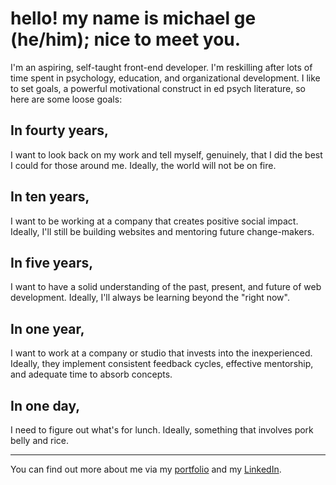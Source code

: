 # hello! my name is michael ge (he/him); nice to meet you.

I'm an aspiring, self-taught front-end developer. I'm reskilling after lots of time spent in psychology, education, and organizational development. I like to set goals, a powerful motivational construct in ed psych literature, so here are some loose goals:

## In fourty years, 
I want to look back on my work and tell myself, genuinely, that I did the best I could for those around me. Ideally, the world will not be on fire.

## In ten years, 
I want to be working at a company that creates positive social impact. Ideally, I'll still be building websites and mentoring future change-makers.

## In five years, 
I want to have a solid understanding of the past, present, and future of web development. Ideally, I'll always be learning beyond the "right now".

## In one year, 
I want to work at a company or studio that invests into the inexperienced. Ideally, they implement consistent feedback cycles, effective mentorship, and adequate time to absorb concepts.

## In one day,
I need to figure out what's for lunch. Ideally, something that involves pork belly and rice.

<hr>

You can find out more about me via my 
[portfolio](https://michaelge21.github.io/portfolio-v1/) and my [LinkedIn](https://www.linkedin.com/in/michaelge317/).
